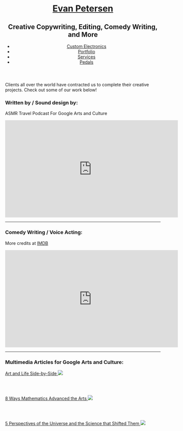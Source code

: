 <!DOCTYPE html>
<html></html>
<head>
    <meta name="viewport" content="width=device-width,initial-scale=1">
    <meta http-equiv="Content-Type" content="text/html; charset=utf-8" />
    <meta name="description" content="I'm a freelance writer, media producer, and audio engineer. My writing work is featured here.">
    <link rel="stylesheet" type="text/css" href="Assets/CSS/stylesheet.css" />
    <title>Evan Petersen - Freelance Writer</title>
</head>

<!-- Main -->

<body>
    <div>
      <header>
          <h1>
              <a id="header" href="./">Evan Petersen</h1>
          <div>
              </a>
              <h2>Creative Copywriting, Editing, Comedy Writing, and More</h2>
          </div>
          <!-- Nav -->
          <div id="nav">
              <nav>
                  <ul>
                      <li><a href="/custom-electronics">Custom Electronics</a></li>
                      <li><a href="/portfolio">Portfolio</a></li>
                      <li><a href="/services">Services</a></li>
                      <li><a href="/ef-22">Pedals</a></li>
              </nav>
          </div>
          </ul>
      </header>
    </div>
    <div id="home" name="home" class="main">




  <p>Clients all over the world have contracted us to complete their creative projects. Check out some of our work
            below!</p>
            <h3>Written by / Sound design by:</h3>
            <p>ASMR Travel Podcast For Google Arts and Culture</a>
            </p>
           <center> <div class="video-responsive">
                <iframe width="560" height="315" src="https://www.youtube.com/embed/w3B_KPhkwwA" frameborder="0"
                    allow="accelerometer; clipboard-write; encrypted-media; gyroscope; picture-in-picture"
                    allowfullscreen></iframe>
            </div></center>
            <hr>
        <h3>Comedy Writing / Voice Acting:</h3>
        <p>More credits at <a href="https://www.imdb.com/name/nm7257068/">IMDB</a>
        </p>
       <center> <div class="video-responsive">
            <iframe width="560" height="315" src="https://www.youtube.com/embed/HDVYH1RDmCE" frameborder="0"
                allow="accelerometer; clipboard-write; encrypted-media; gyroscope; picture-in-picture"
                allowfullscreen></iframe>
        </div></center>
        <hr>
        <h3>Multimedia Articles for Google Arts and Culture:</h3>
              <p>
            <a href="https://artsandculture.google.com/story/lwUhkeEAR9IdCQ" target="_blank">Art and Life Side-by-Side
                <img class="feature" src="Assets/Images/art-irl-featured-image.jpg">
            </a>
        </p>
        <br><br>
        <p>
            <a href="https://artsandculture.google.com/story/RQXRKwAXcssysg" target="_blank">8 Ways Mathematics Advanced the Arts
            <img class="feature" src="Assets/Images/math-art-featured-image.jpeg">
        </a>
        </p>
        <br><br>
        <p>
            <a href="https://artsandculture.google.com/story/1AWhPyygoxp9nw" target="_blank">5 Perspectives of the Universe and the
                Science that Shifted Them
                <img class="feature" src="Assets/Images/science-beliefs-featured-image.png">
            </a>
        </p>
    </div>

  
</body>

</html>
